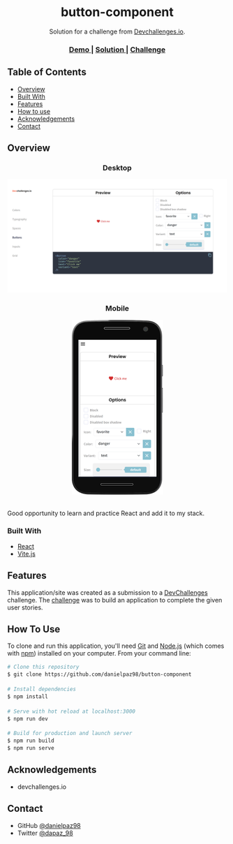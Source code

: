 <h1 align="center">button-component</h1>

<div align="center">
   Solution for a challenge from  <a href="http://devchallenges.io" target="_blank">Devchallenges.io</a>.
</div>

<div align="center">
  <h3>
    <a href="https://button-component-danielpaz98.vercel.app" target="_blank">
      Demo
    </a>
    <span> | </span>
    <a href="https://github.com/danielpaz98/button-component" target="_blank">
      Solution
    </a>
    <span> | </span>
    <a href="https://devchallenges.io/challenges/ohgVTyJCbm5OZyTB2gNY" target="_blank">
      Challenge
    </a>
  </h3>
</div>

<!-- TABLE OF CONTENTS -->

## Table of Contents

- [Overview](#overview)
- [Built With](#built-with)
- [Features](#features)
- [How to use](#how-to-use)
- [Acknowledgements](#acknowledgements)
- [Contact](#contact)

<!-- OVERVIEW -->

## Overview

<h3 align="center">Desktop</h3>

<div align="center">
	<img src="src/assets/github-images/overview-desktop.png">
</div>

<h3 align="center">Mobile</h3>

<div align="center">
	<img src="src/assets/github-images/overview-mobile.png">
</div>

<br />

Good opportunity to learn and practice React and add it to my stack.

### Built With

- [React](https://reactjs.org/)
- [Vite.js](https://vitejs.dev/)

## Features

This application/site was created as a submission to a [DevChallenges](https://devchallenges.io/challenges) challenge. The [challenge](https://devchallenges.io/challenges/ohgVTyJCbm5OZyTB2gNY) was to build an application to complete the given user stories.

## How To Use

To clone and run this application, you'll need [Git](https://git-scm.com) and [Node.js](https://nodejs.org/en/download/) (which comes with [npm](http://npmjs.com)) installed on your computer. From your command line:

```bash
# Clone this repository
$ git clone https://github.com/danielpaz98/button-component

# Install dependencies
$ npm install

# Serve with hot reload at localhost:3000
$ npm run dev

# Build for production and launch server
$ npm run build
$ npm run serve
```

## Acknowledgements

- devchallenges.io

## Contact

- GitHub [@danielpaz98](https://github.com/danielpaz98)
- Twitter [@dapaz_98](https://twitter.com/dapaz_98)
